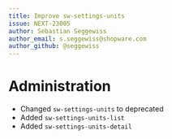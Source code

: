 ```yaml
---
title: Improve sw-settings-units
issue: NEXT-23005
author: Sebastian Seggewiss
author_email: s.seggewiss@shopware.com
author_github: @seggewiss
---
```

# Administration
* Changed `sw-settings-units` to deprecated
* Added `sw-settings-units-list`
* Added `sw-settings-units-detail`
